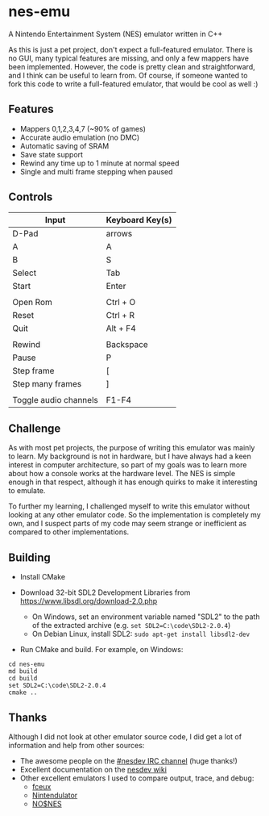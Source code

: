 # nes-emu

A Nintendo Entertainment System (NES) emulator written in C++

As this is just a pet project, don't expect a full-featured emulator. There is no GUI, many typical features are missing, and only a few mappers have been implemented. However, the code is pretty clean and straightforward, and I think can be useful to learn from. Of course, if someone wanted to fork this code to write a full-featured emulator, that would be cool as well :)


## Features

- Mappers 0,1,2,3,4,7 (~90% of games)
- Accurate audio emulation (no DMC)
- Automatic saving of SRAM
- Save state support
- Rewind any time up to 1 minute at normal speed
- Single and multi frame stepping when paused


## Controls

Input                 | Keyboard Key(s)
----------------------|----------------
D-Pad                 | arrows
A                     | A
B                     | S
Select                | Tab
Start                 | Enter
                      |
Open Rom              | Ctrl + O
Reset                 | Ctrl + R
Quit                  | Alt + F4
                      |
Rewind	              | Backspace
Pause	              | P
Step frame            |	[
Step many frames      |	]
			          |
Toggle audio channels |	F1-F4


## Challenge

As with most pet projects, the purpose of writing this emulator was mainly to learn. My background is not in hardware, but I have always had a keen interest in computer architecture, so part of my goals was to learn more about how a console works at the hardware level. The NES is simple enough in that respect, although it has enough quirks to make it interesting to emulate.

To further my learning, I challenged myself to write this emulator without looking at any other emulator code. So the implementation is completely my own, and I suspect parts of my code may seem strange or inefficient as compared to other implementations.


## Building

- Install CMake

- Download 32-bit SDL2 Development Libraries from https://www.libsdl.org/download-2.0.php
  - On Windows, set an environment variable named "SDL2" to the path of the extracted archive (e.g. ```set SDL2=C:\code\SDL2-2.0.4```)
  - On Debian Linux, install SDL2: ```sudo apt-get install libsdl2-dev```

- Run CMake and build. For example, on Windows:
```
cd nes-emu
md build
cd build
set SDL2=C:\code\SDL2-2.0.4
cmake ..
```


## Thanks

Although I did not look at other emulator source code, I did get a lot of information and help from other sources:

- The awesome people on the [#nesdev IRC channel](http://wiki.nesdev.com/w/index.php/NESdev_IRC_channel) (huge thanks!)
- Excellent documentation on the [nesdev wiki](http://wiki.nesdev.com/w/index.php/Nesdev_Wiki)
- Other excellent emulators I used to compare output, trace, and debug:
  - [fceux](http://www.fceux.com/)
  - [Nintendulator](http://www.qmtpro.com/~nes/nintendulator/)
  - [NO$NES](http://problemkaputt.de/nes.htm)
